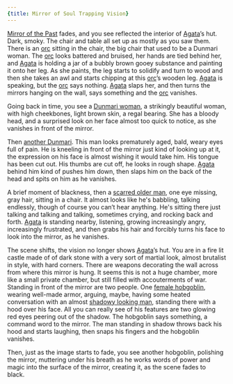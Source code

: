 ```yaml
---
{title: Mirror of Soul Trapping Vision}
---
```

[Mirror of the Past](<../treasure/notable-items/mirror-of-the-past.md>) fades, and you see reflected the interior of [Agata](<../../../people/fey/agata.md>)’s hut. Dark, smoky. The chair and table all set up as mostly as you saw them. There is an [orc](<../../../people/orcs/nogu.md>) sitting in the chair, the big chair that used to be a Dunmari woman. The [orc](<../../../species/children-of-the-embodied-gods/orcs/orcs.md>) looks battered and bruised, her hands are tied behind her, and [Agata](<../../../people/fey/agata.md>) is holding a jar of a bubbly brown gooey substance and painting it onto her leg. As she paints, the leg starts to solidify and turn to wood and then she takes an awl and starts chipping at this [orc](<../../../species/children-of-the-embodied-gods/orcs/orcs.md>)’s wooden leg. [Agata](<../../../people/fey/agata.md>) is speaking, but the [orc](<../../../species/children-of-the-embodied-gods/orcs/orcs.md>) says nothing. [Agata](<../../../people/fey/agata.md>) slaps her, and then turns the mirrors hanging on the wall, says something and the [orc](<../../../species/children-of-the-embodied-gods/orcs/orcs.md>) vanishes.

Going back in time, you see a [Dunmari woman](<../../../people/dunmari/sura.md>), a strikingly beautiful woman, with high cheekbones, light brown skin, a regal bearing. She has a bloody head, and a surprised look on her face almost too quick to notice, as she vanishes in front of the mirror.

Then [another Dunmari](<../../../people/dunmari/selkan.md>). This man looks prematurely aged, bald, weary eyes full of pain. He is kneeling in front of the mirror just kind of looking up at it, the expression on his face is almost wishing it would take him. His tongue has been cut out. His thumbs are cut off, he looks in rough shape. [Agata](<../../../people/fey/agata.md>) behind him kind of pushes him down, then slaps him on the back of the head and spits on him as he vanishes. 

A brief moment of blackness, then a [scarred older man](<../../../people/dunmari/isha.md>), one eye missing, gray hair, sitting in a chair. It almost looks like he's babbling, talking endlessly, though of course you can’t hear anything. He's sitting there just talking and talking and talking, sometimes crying, and rocking back and forth. [Agata](<../../../people/fey/agata.md>) is standing nearby, listening, growing increasingly angry, increasingly frustrated, and then grabs his hair and forcibly turns his face to look into the mirror, as he vanishes.

The scene shifts, the vision no longer shows [Agata](<../../../people/fey/agata.md>)’s hut. You are in a fire lit castle made of of dark stone with a very sort of martial look, almost brutalist in style, with hard corners. There are weapons decorating the wall across from where this mirror is hung. It seems this is not a huge chamber, more like a small private chamber, but still filled with accouterments of war. Standing in front of the mirror are two people. One [female hobgoblin](<../../../people/other-nonhumans/revaka.md>), wearing well-made armor, arguing, maybe, having some heated conversation with an almost [shadowy looking man](<../../../people/extraplanar-powers/cha-mutte.md>), standing there with a hood over his face. All you can really see of his features are two glowing red eyes peering out of the shadow. The hobgoblin says something, a command word to the mirror. The man standing in shadow throws back his hood and starts laughing, then snaps his fingers and the hobgoblin vanishes.

Then, just as the image starts to fade, you see another hobgoblin, polishing the mirror, muttering under his breath as he works words of power and magic into the surface of the mirror, creating it, as the scene fades to black. 